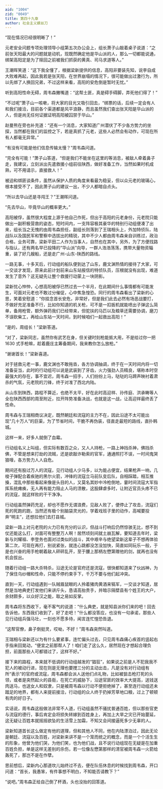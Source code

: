 ```yaml
---
aid: "1004"
zid: "0049"
title: 第四十九章
author: 社会主义螺丝刀
---
```


“现在情况已经很明晰了！”

元老安全问题专项处理领导小组第五次办公会上，组长萧子山敲着桌子说道：“之前张天阳最大的问题就是动机，现既然确定他是华山派的人，那么一切都能说通，绑架高阳定是为了赎回之前被我们抓获的黄真、司马求道等人。”

王潮晖笑道：“这下我全懂了，根据梁新提供的信息，高阳非要装先知，说李自成大败难再起，因此我若是张天阳，在世界崩塌的情况下，很可能做出过激行为，所以先绑了人换回兄弟，不过这样来看，高阳的安危倒是暂时无忧。”

听到高阳性命无碍，周韦森撇嘴道：“这帮土匪，真是碍手碍脚，弄死他们得了！”

“不过呢”萧子山一咳嗽，将大家的目光又吸引回去，“绑票的话，后续一定会有人和我们接洽，目前各个渠道都是风平浪静，而且虽然我们查出张天阳是华山派的人，但是尚无任何证据证明高阳被囚禁于华山。”

赵曼熊在旁也补充道：“还有一个消息，大家知道广州潜伏了不少各方势力的坐探，当然都在我们的监控之下，若是真抓了元老，这些人必然会有动作，可现在所有人都毫无异常。”

“有没有可能是他们信息传输太慢？”周韦森问道。

“完全有可能！”萧子山答道，“但是我们不能坐在这里的等消息，被敌人牵着鼻子走，我建议，立刻派出先遣救援小组前往陕西，做好准备工作，当然如果时机成熟，可不用请示，直接救人！”

被迫和绑匪谈条件，虽然从保护人质的角度来看最为稳妥，但以众元老的玻璃心，根本接受不了，因此萧子山的建议一出，不少人都暗自点头。

“所以去华山还是寻闯王？”王潮晖问道。

“先去华山，毕竟华山的概率更大。”

高阳被俘，虽然很大程度上源于他自己作死，但出于高阳的元老身份，元老院只能做出一副积极营救的姿态，短时间内，一支阵容极其豪华的特别行动组便凑了出来，组长当之无愧的由周韦森担任，副组长则落到了王瑞相头上，外加特侦队、陆战队以及国民军和警察中选拔出的精锐，其中不少人都由周韦森亲自训练过，政治合格，业务可靠，梁新平田二人作为当事人，自然也在其中，另外，为了方便找路与指认，还有两名早已投降的“华山派”向导，一群人浩浩荡荡，携带大量物资辎重，装了好几艘船，还是走广州-山东-陕西的路线。

一路无事，十多天后，行动组的船队便到达了山东，鹿文渊热情的接待了大家，可一交谈才发现，原来此前计划前来山东站报信的特侦队员，压根就没有出现，难道发生了意外？这无疑先让整个救援行动蒙上一块阴影。

梁新忧心忡忡，心想高阳被俘已然过去一个半月，在此期间什么事情都有可能发生，可面对元老也不敢过分催促，心中焦急惶恐。同行的周韦森看出了梁新的心思，笑着安慰道：“你挂念首长安危，非常好，但是我们此去必然有场恶战要打，不做好充足准备不行，比如你知道的机关枪，可不是一扣扳机就能喷出子弹这么简单，备用枪管，额外弹药我们已经带来，但驼扶的马匹以及粮草还需要协调，磨刀不误砍柴工，再给山东站一天时间，到时候咱们一起救出高阳！”

“是的，周组长！”梁新答道。

“对了，梁新同志，虽然你有武艺在身，但关键时刻枪能抵大用，不是给过你一把 1630 式手枪嘛，趁着鹿庄主筹备期间，我来教你怎么放枪。”

“谢谢首长！”梁新喜道。

对于拯救元老一事，鹿文渊也不敢拖沓，各方协调抽调，终于在一天时间内将一切准备妥当，此时的行动组可以说是武装到了牙齿，火力强劲人员精良，堪称本时空最强大的存在，事不宜迟，周韦森一招手，人们纷纷上马，哒哒的马蹄声映衬着肃杀的气氛，元老院的刀锋，终于对准了西北内陆。

从山东到陕西，路程不算近，也绝不太平，好在此时高迎祥、孙传庭、洪承畴等人全在陕西西部的周至附近，拉开阵势准备决战，也就是这一战，让高迎祥最终丢了性命。

周韦森与王瑞相商议决定，既然朝廷和流寇的主力不在，因此沿途不太可能出现“几十万人”的巨渠，为了节省时间，干脆不再伪装，径直走最短的路线，直扑韩城。

这样一来，好多人就倒了血霉。

行动组名义上叫组，但实际有数百之众，又人人持枪，一路上神挡杀神，佛挡杀佛，不管是想来打劫的流贼，还是欲敲诈勒索的官军，通通照打不误，一时间鬼哭狼嚎，各方势力人人自危。

期间还有股过万人的流寇，见行动组人少马多，以为能占便宜，结果枪声一响，几梭子弹配合着疾驰的黑尔火箭，冲锋的流寇立马前队变后队，自相踩踏，相互推搡，混乱中那些看起来像是头目的人，又莫名其妙中冷枪倒地，霎时间流寇大军指挥系统瘫痪，无人再有能力阻止人马的溃散，这股肆虐多时，让附近官员头疼不已的流寇，就这样败的干干净净。

行动组虽然弹药充足，却也不愿作无谓浪费，见敌人败了，便停止了攻击，流寇们死的死跑的跑，当然还有极个别脑袋灵光的，学着戏班子里的动作，高喊要投奔“明主”，还想拉他们去打县城。

梁新一路上对元老院的火力已有充分的认识，但战斗打响后仍然惊骇无比，想不到仗还能这么打，对面可有整整万人啊！居然顷刻间就土崩瓦解，要知道去年时，梁新与刘耀祖、李登务也面对过类似的战斗，其中艰辛与绝望梁新这辈子不想再体验第二次，可现在再打，别说紧张，就连心跳都没怎没加快，简直如同玩乐一般，于是也兴奋的用手枪朝着敌人砰砰乱开，至于腰上那柄左懋第赠他的剑，就再也没有机会拔出。

随着行动组一路大杀特杀，沿途无论是官府还是流寇，很快都知道来了伙凶神，为了保住乌纱帽和性命，只能不停约束手下，千万不要与他们起冲突。

直到一天，行动组遇到一队贼眉鼠眼的人拎着猪肉黄酒来犒军，一交谈才知道，居然是当地典吏打发他们来讲斤头，恳请高抬贵手，并暗示隔壁县有个姓王的大户，余财颇多，以众好汉之能，取之易如反掌。

周韦森将东西收下，毫不客气的说道：“什么典吏，就是知县派你们来的吧！回去告诉他，东西我们收到了，好了走吧！”什么都没答应，也没有一句承诺，那些人见行动组兵强马壮，一刻也不愿多待，闻言连忙惶恐告退。

“这帮官僚，鼻子倒挺灵，哎呦，不好！”周韦森突然叫道。

王瑞相与梁新还以为有什么要紧事，连忙偏头过去，只见周韦森痛心疾首的竖起右手指来回晃动，“便宜之前那帮人了！咱们走了这么久，居然现在才想起合理负担，前面那些人可都错过了，这样不好。”

接下来的路程，本来就不低调的行动组越发的“猖狂”，如果说之前是人不犯我我不犯人的被动行进，现在则是无理也要搅三分的主动出击，凡是没有对行动组有所“表示”的官府或流寇，周韦森都会派人送他们点礼物，比如被狙击枪打死的头领，或者是突然起火的县衙，在死亡的威胁下，沿途官匪的效率大大提高，送钱送肉送马，也送女人和奴隶，只是被周韦森以行动不便拒绝掉了，甚至连行动组还未踏足的地界，都有人来提前接洽，行动组的众人终于扔掉芳草地口粮，过上了顿顿有肉的好日子。

实话说，周韦森这般做法非常不人道，行动组虽然不骚扰普通百姓，但以那些官吏与流寇的德行，事后肯定会将损失转嫁到百姓身上，再加上大旱之灾已开始蔓延，这无疑让百姓本就摇摇欲坠的生活雪上加霜，不知又会间接逼死多少无辜的人。

梁新知道首长这么做定有他的道理，但和其他人不同，他在内陆漂泊过，因此无论是朝廷、流寇以及百姓，对梁新来讲不是一个笼而统之的概念，而是一个个活生生的形象，他曾为他们哭，为他们笑，也为他们战，且不说行动组现在无疑是在加重百姓负担，单是这样无差别的杀伤，若一位像左懋第那样的清官被周韦森一火箭给轰死了，那岂不是在作孽。

思前想后，梁新内心那道坎儿始终过不去，便在队伍休息的时候找到周韦森，开口问道：“首长，我愚笨，有件事想不明白，不知能否请教下？”

“说吧。”周韦森正给自己倒了杯酒，头也没抬的回答道。
